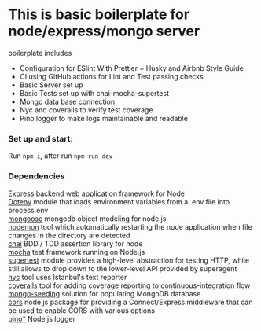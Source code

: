 # This is basic boilerplate for node/express/mongo server  

boilerplate includes 

* Configuration for ESlint With Prettier + Husky and Airbnb Style Guide  
* CI using GitHub actions for Lint and Test passing checks
* Basic Server set up
* Basic Tests set up with chai-mocha-supertest
* Mongo data base connection
* Nyc and coveralls to verify test coverage
* Pino logger to make logs maintainable and readable 

### Set up and start: 
Run `npm i`, after run `npm run dev`

### Dependencies  
[Express](https://www.npmjs.com/package/express) backend web application framework for Node  
[Dotenv](https://www.npmjs.com/package/dotenv) module that loads environment variables from a .env file into process.env  
[mongoose](https://mongoosejs.com/) mongodb object modeling for node.js    
[nodemon](https://www.npmjs.com/package/nodemon) tool which automatically restarting the node application when file changes in the directory are detected  
[chai](https://www.chaijs.com/) BDD / TDD assertion library for node    
[mocha](https://mochajs.org/) test framework running on Node.js   
[supertest](https://www.npmjs.com/package/supertest) module provides a high-level abstraction for testing HTTP, while still allows to drop down to the lower-level API provided by superagent  
[nyc](https://www.npmjs.com/package/nyc) tool uses Istanbul's text reporter  
[coveralls](https://coveralls.io/) tool for adding coverage reporting to continuous-integration flow  
[mongo-seeding](https://www.npmjs.com/package/mongo-seeding) solution for populating MongoDB database    
[cors](https://www.npmjs.com/package/cors) node.js package for providing a Connect/Express middleware that can be used to enable CORS with various options  
[pino*](https://github.com/pinojs/pino) Node.js logger  




